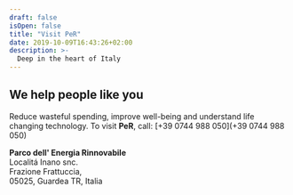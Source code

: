 ```yaml
---
draft: false
isOpen: false
title: "Visit PeR"
date: 2019-10-09T16:43:26+02:00
description: >-
  Deep in the heart of Italy
---
```


<!--menu: transport -->

<!--# Become more self-sufficient

**PeR** is a reference point for fair technologies that can have a positive net impact. We consistently aim to do more with less. -->

## We help people like you

Reduce wasteful spending, improve well-being and understand life changing technology. To visit **PeR**, call: [+39 0744 988 050](+39 0744 988 050)

**Parco dell' Energia Rinnovabile**<br/>
Localitá Inano snc.<br/>
Frazione Frattuccia,<br/>
05025, Guardea TR, Italia
